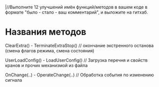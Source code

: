 |//Выполните 12 улучшений имён функций/методов в вашем коде в формате "было - стало - ваш комментарий", и выложите на гитхаб.

# Названия методов  

ClearExtra() - TerminateExtraStop()
// окончание экстренного останова (смена флагов режима, смена состояния)

UserLoadConfig() - LoadUserConfig()
// Загрузка перечня и свойств кранов и прочих механизмой из файла

OnChange(..) - OperateChange(..)
// Обработка события по изменению сигнала

